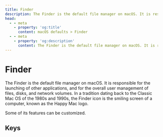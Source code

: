 ```yaml
---
title: Finder
description: The Finder is the default file manager on macOS. It is responsible for the launching of other applications, and for the overall user management of files, disks, and network volumes. In a tradition dating back to the Classic Mac OS of the 1980s and 1990s, the Finder icon is the smiling screen of a computer, known as the Happy Mac logo. Some of its features can be customized.
head:
  - - meta
    - property: 'og:title'
      content: macOS defaults > Finder
  - - meta
    - property: 'og:description'
      content: The Finder is the default file manager on macOS. It is responsible for the launching of other applications, and for the overall user management of files, disks, and network volumes. In a tradition dating back to the Classic Mac OS of the 1980s and 1990s, the Finder icon is the smiling screen of a computer, known as the Happy Mac logo. Some of its features can be customized.
---
```


<script setup>
import FolderTableOfContents from '../../components/FolderTableOfContents.vue'
</script>

# Finder

The Finder is the default file manager on macOS.
It is responsible for the launching of other applications,
and for the overall user management of files, disks, and network volumes.
In a tradition dating back to the Classic Mac OS of the 1980s and 1990s,
the Finder icon is the smiling screen of a computer, known as the Happy Mac logo.

Some of its features can be customized.

## Keys

<FolderTableOfContents />
